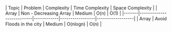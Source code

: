 | Topic |        Problem           | Complexity | Time Complexity | Space Complexity |
| Array | Non - Decreasing Array   | Medium     | O(n)            | O(1)             |
|-------|--------------------------|------------|-----------------|------------------|
| Array | Avoid Floods in the city | Medium     | O(nlogn)        | O(n)             |
